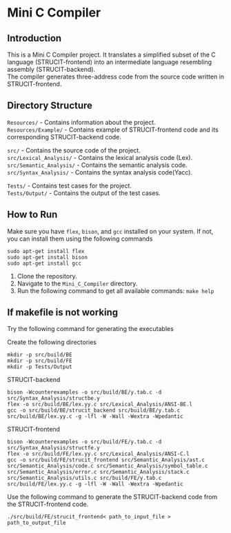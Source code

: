 # Mini C Compiler #

## Introduction ##

This is a Mini C Compiler project. It translates a simplified subset of the C language (STRUCIT-frontend) into an intermediate language resembling assembly (STRUCIT-backend).  
The compiler generates three-address code from the source code written in STRUCIT-frontend.

## Directory Structure ##

`Resources/` - Contains information about the project.  
`Resources/Example/` - Contains example of STRUCIT-frontend code and its corresponding STRUCIT-backend code.    

`src/` - Contains the source code of the project.   
`src/Lexical_Analysis/` - Contains the lexical analysis code (Lex).
`src/Semantic_Analysis/` - Contains the semantic analysis code.    
`src/Syntax_Analysis/` - Contains the syntax analysis code(Yacc).

`Tests/` - Contains test cases for the project.     
`Tests/Output/` - Contains the output of the test cases.

## How to Run ##

Make sure you have `flex`, `bison`, and `gcc` installed on your system.
If not, you can install them using the following commands 
```
sudo apt-get install flex
sudo apt-get install bison
sudo apt-get install gcc
```

1. Clone the repository.
2. Navigate to the `Mini_C_Compiler` directory.
3. Run the following command to get all available commands: ```make help```

## If makefile is not working ##
Try the following command for generating the executables

Create the following directories
```
mkdir -p src/build/BE
mkdir -p src/build/FE
mkdir -p Tests/Output
```
STRUCIT-backend
```
bison -Wcounterexamples -o src/build/BE/y.tab.c -d src/Syntax_Analysis/structbe.y
flex -o src/build/BE/lex.yy.c src/Lexical_Analysis/ANSI-BE.l
gcc -o src/build/BE/strucit_backend src/build/BE/y.tab.c src/build/BE/lex.yy.c -g -lfl -W -Wall -Wextra -Wpedantic
```

STRUCIT-frontend
```
bison -Wcounterexamples -o src/build/FE/y.tab.c -d src/Syntax_Analysis/structfe.y
flex -o src/build/FE/lex.yy.c src/Lexical_Analysis/ANSI-C.l
gcc -o src/build/FE/strucit_frontend src/Semantic_Analysis/ast.c src/Semantic_Analysis/code.c src/Semantic_Analysis/symbol_table.c src/Semantic_Analysis/error.c src/Semantic_Analysis/stack.c src/Semantic_Analysis/utils.c src/build/FE/y.tab.c src/build/FE/lex.yy.c -g -lfl -W -Wall -Wextra -Wpedantic
```

Use the following command to generate the STRUCIT-backend code from the STRUCIT-frontend code.
```
./src/build/FE/strucit_frontend< path_to_input_file > path_to_output_file
```

